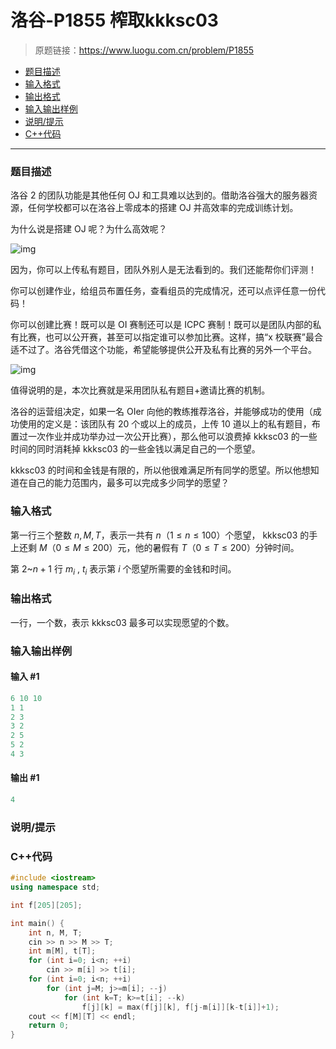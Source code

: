 # 洛谷-P1855 榨取kkksc03

> 原题链接：https://www.luogu.com.cn/problem/P1855

- [题目描述](#题目描述)
- [输入格式](#输入格式)
- [输出格式](#输出格式)
- [输入输出样例](#输入输出样例)
- [说明/提示](#说明/提示)
- [C++代码](#C++代码)

---

### <a name="题目描述">题目描述</a>

洛谷 2 的团队功能是其他任何 OJ 和工具难以达到的。借助洛谷强大的服务器资源，任何学校都可以在洛谷上零成本的搭建 OJ 并高效率的完成训练计划。

为什么说是搭建 OJ 呢？为什么高效呢？

![img](https://cdn.luogu.com.cn/upload/pic/1236.png)

因为，你可以上传私有题目，团队外别人是无法看到的。我们还能帮你们评测！

你可以创建作业，给组员布置任务，查看组员的完成情况，还可以点评任意一份代码！

你可以创建比赛！既可以是 OI 赛制还可以是 ICPC 赛制！既可以是团队内部的私有比赛，也可以公开赛，甚至可以指定谁可以参加比赛。这样，搞“x 校联赛”最合适不过了。洛谷凭借这个功能，希望能够提供公开及私有比赛的另外一个平台。

![img](https://cdn.luogu.com.cn/upload/pic/1237.png)

值得说明的是，本次比赛就是采用团队私有题目+邀请比赛的机制。

洛谷的运营组决定，如果一名 OIer 向他的教练推荐洛谷，并能够成功的使用（成功使用的定义是：该团队有 $20$ 个或以上的成员，上传 $10$ 道以上的私有题目，布置过一次作业并成功举办过一次公开比赛），那么他可以浪费掉 kkksc03 的一些时间的同时消耗掉 kkksc03 的一些金钱以满足自己的一个愿望。

kkksc03 的时间和金钱是有限的，所以他很难满足所有同学的愿望。所以他想知道在自己的能力范围内，最多可以完成多少同学的愿望？

### <a name="输入格式">输入格式</a>

第一行三个整数 $n,M,T$，表示一共有 $n$（$1 \le n \le 100$）个愿望， kkksc03 的手上还剩 $M$（$0 \le M \le 200$）元，他的暑假有 $T$（$0 \le T \le 200$）分钟时间。

第 $2$~$n+1$ 行 $m_{i}$ , $t_{i}$ 表示第 $i$ 个愿望所需要的金钱和时间。

### <a name="输出格式">输出格式</a>

一行，一个数，表示 kkksc03 最多可以实现愿望的个数。

### <a name="输入输出样例">输入输出样例</a>

#### 输入 #1

```c++
6 10 10
1 1
2 3 
3 2
2 5
5 2
4 3
```

#### 输出 #1

```c++
4
```

### <a name="说明/提示">说明/提示</a>

### <a name="C++代码">C++代码</a>

```c++
#include <iostream>
using namespace std;

int f[205][205];

int main() {
    int n, M, T;
    cin >> n >> M >> T;
    int m[M], t[T];
    for (int i=0; i<n; ++i)
        cin >> m[i] >> t[i];
    for (int i=0; i<n; ++i)
        for (int j=M; j>=m[i]; --j)
            for (int k=T; k>=t[i]; --k)
                f[j][k] = max(f[j][k], f[j-m[i]][k-t[i]]+1);
    cout << f[M][T] << endl;
    return 0;
}
```